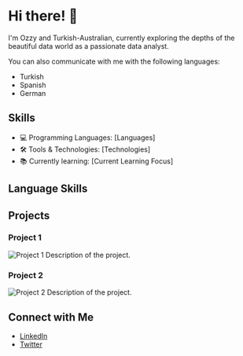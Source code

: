 # Hi there! 👋

I'm Ozzy and Turkish-Australian, currently exploring the depths of the beautiful data world as a passionate data analyst.

You can also communicate with me with the following languages:

- Turkish
- Spanish
- German

## Skills
- 💻 Programming Languages: [Languages]
- 🛠️ Tools & Technologies: [Technologies]
- 📚 Currently learning: [Current Learning Focus]

## Language Skills



## Projects
### Project 1
![Project 1](link/to/project1/image.png)
Description of the project.

### Project 2
![Project 2](link/to/project2/image.png)
Description of the project.

## Connect with Me
- [LinkedIn](https://www.linkedin.com/in/yourusername/)
- [Twitter](https://twitter.com/yourusername)

